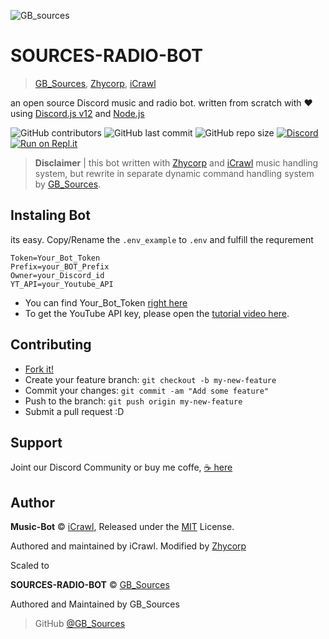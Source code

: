 ![GB_sources](https://4.bp.blogspot.com/-AbJ1au7SfYc/XEHifQKXZWI/AAAAAAAAA5I/beXM7mmhipUNkWUq0zwEmJjOtdg-XZoRgCK4BGAYYCw/s320/chanel%2Bart.png)

SOURCES-RADIO-BOT
==================
> [GB_Sources](https://github.com/GoruAkiba), [Zhycorp](https://github.com/zhycorp), [iCrawl](https://github.com/iCrawl)

an open source Discord music and radio bot. written from scratch with ♥ using [Discord.js v12](https://discord.js.org/) and [Node.js](https://nodejs.org/)


![GitHub contributors](https://img.shields.io/github/contributors/GoruAkiba/sources-radio-bot)
![GitHub last commit](https://img.shields.io/github/last-commit/GoruAkiba/sources-radio-bot)
![GitHub repo size](https://img.shields.io/github/repo-size/GoruAkiba/sources-radio-bot)
[![Discord](https://img.shields.io/discord/332877090003091456)](https://discord.gg/DxenCeV )
[![Run on Repl.it](https://repl.it/badge/github/GoruAkiba/sources-radio-bot)](https://repl.it/github/GoruAkiba/sources-radio-bot)

> **Disclaimer** | 
> this bot written with [Zhycorp](https://github.com/zhycorp) and [iCrawl](https://github.com/iCrawl) music handling system, but rewrite in separate dynamic command handling system by [GB_Sources](https://github.com/GoruAkiba).


## Instaling Bot

its easy. Copy/Rename the `.env_example` to `.env` and fulfill the requrement
```
Token=Your_Bot_Token
Prefix=your_BOT_Prefix
Owner=your_Discord_id
YT_API=your_Youtube_API
```
- You can find Your_Bot_Token [right here](https://discordapp.com/developers)
- To get the YouTube API key, please open the [tutorial video here](https://youtu.be/3jZ5vnv-LZc?t=7).

## Contributing

- [Fork it!](https://github.com/GoruAkiba/sources-radio-bot/fork)
- Create your feature branch: ``git checkout -b my-new-feature``
- Commit your changes: ``git commit -am "Add some feature"``
- Push to the branch: ``git push origin my-new-feature``
- Submit a pull request :D

## Support
Joint our Discord Community
or buy me coffe, [☕ here](https://trakteer.id/gb-sources-santoso)

## Author
**Music-Bot** © [iCrawl](https://github.com/iCrawl), Released under the [MIT](https://github.com/zealcordNation/music-bot-example/blob/master/LICENSE.md) License.

Authored and maintained by iCrawl. Modified by [Zhycorp](https://github.com/zhycorp)

Scaled to

**SOURCES-RADIO-BOT** © [GB_Sources](https://github.com/GoruAkiba)

Authored and Maintained by GB_Sources

> GitHub [@GB_Sources](https://github.com/GoruAkiba)